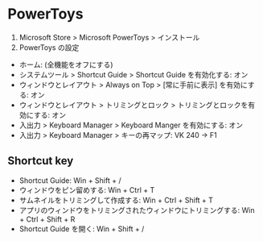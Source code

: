 # PowerToys

1. Microsoft Store > Microsoft PowerToys > インストール
2. PowerToys の設定
  - ホーム: (全機能をオフにする)
  - システムツール > Shortcut Guide > Shortcut Guide を有効化する: オン
  - ウィンドウとレイアウト > Always on Top > [常に手前に表示] を有効にする: オン
  - ウィンドウとレイアウト > トリミングとロック > トリミングとロックを有効にする: オン
  - 入出力 > Keyboard Manager > Keyboard Manger を有効にする: オン
  - 入出力 > Keyboard Manager > キーの再マップ: VK 240 -> F1

## Shortcut key

- Shortcut Guide: Win + Shift + /
- ウィンドウをピン留めする: Win + Ctrl + T
- サムネイルをトリミングして作成する: Win + Ctrl + Shift + T
- アプリのウィンドウをトリミングされたウィンドウにトリミングする: Win + Ctrl + Shift + R
- Shortcut Guide を開く: Win + Shift + /
